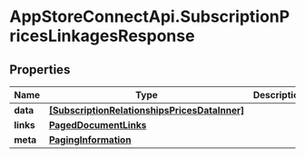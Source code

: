 # AppStoreConnectApi.SubscriptionPricesLinkagesResponse

## Properties

Name | Type | Description | Notes
------------ | ------------- | ------------- | -------------
**data** | [**[SubscriptionRelationshipsPricesDataInner]**](SubscriptionRelationshipsPricesDataInner.md) |  | 
**links** | [**PagedDocumentLinks**](PagedDocumentLinks.md) |  | 
**meta** | [**PagingInformation**](PagingInformation.md) |  | [optional] 


